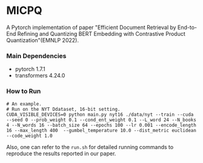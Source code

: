 # MICPQ

A Pytorch implementation of paper "Efficient Document Retrieval by End-to-End Refining and Quantizing BERT Embedding with Contrastive Product Quantization"(EMNLP 2022).

### Main Dependencies

- pytorch 1.7.1
- transformers 4.24.0

### How to Run

```shell
# An example. 
# Run on the NYT Ddataset, 16-bit setting.
CUDA_VISIBLE_DEVICES=0 python main.py nyt16 ./data/nyt --train --cuda --seed 0 --prob_weight 0.1 --cond_ent_weight 0.1 --L_word 24 --N_books 4 --N_words 16 --batch_size 64 --epochs 100 --lr 0.001 --encode_length 16 --max_length 400  --gumbel_temperature 10.0 --dist_metric euclidean --code_weight 1.0 

```

Also, one can refer to the `run.sh` for detailed running commands to reproduce the results reported in our paper.
